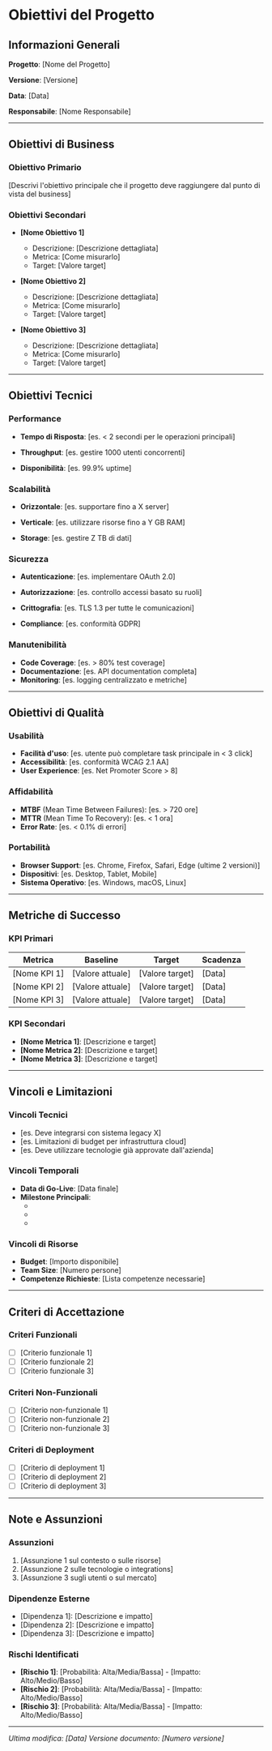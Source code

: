 # Obiettivi del Progetto

## Informazioni Generali

**Progetto**: [Nome del Progetto]

**Versione**: [Versione]

**Data**: [Data]

**Responsabile**: [Nome Responsabile]

---

## Obiettivi di Business

### Obiettivo Primario

[Descrivi l'obiettivo principale che il progetto deve raggiungere dal punto di vista del business]

### Obiettivi Secondari

- **[Nome Obiettivo 1]**

  - Descrizione: [Descrizione dettagliata]
  - Metrica: [Come misurarlo]
  - Target: [Valore target]

- **[Nome Obiettivo 2]**

  - Descrizione: [Descrizione dettagliata]
  - Metrica: [Come misurarlo]
  - Target: [Valore target]

- **[Nome Obiettivo 3]**

  - Descrizione: [Descrizione dettagliata]
  - Metrica: [Come misurarlo]
  - Target: [Valore target]

---

## Obiettivi Tecnici

### Performance

- **Tempo di Risposta**: [es. < 2 secondi per le operazioni principali]

- **Throughput**: [es. gestire 1000 utenti concorrenti]

- **Disponibilità**: [es. 99.9% uptime]

### Scalabilità

- **Orizzontale**: [es. supportare fino a X server]

- **Verticale**: [es. utilizzare risorse fino a Y GB RAM]

- **Storage**: [es. gestire Z TB di dati]

### Sicurezza

- **Autenticazione**: [es. implementare OAuth 2.0]

- **Autorizzazione**: [es. controllo accessi basato su ruoli]

- **Crittografia**: [es. TLS 1.3 per tutte le comunicazioni]
- **Compliance**: [es. conformità GDPR]

### Manutenibilità

- **Code Coverage**: [es. > 80% test coverage]
- **Documentazione**: [es. API documentation completa]
- **Monitoring**: [es. logging centralizzato e metriche]

---

## Obiettivi di Qualità

### Usabilità

- **Facilità d'uso**: [es. utente può completare task principale in < 3 click]
- **Accessibilità**: [es. conformità WCAG 2.1 AA]
- **User Experience**: [es. Net Promoter Score > 8]

### Affidabilità

- **MTBF** (Mean Time Between Failures): [es. > 720 ore]
- **MTTR** (Mean Time To Recovery): [es. < 1 ora]
- **Error Rate**: [es. < 0.1% di errori]

### Portabilità

- **Browser Support**: [es. Chrome, Firefox, Safari, Edge (ultime 2 versioni)]
- **Dispositivi**: [es. Desktop, Tablet, Mobile]
- **Sistema Operativo**: [es. Windows, macOS, Linux]

---

## Metriche di Successo

### KPI Primari
| Metrica | Baseline | Target | Scadenza |
|---------|----------|---------|----------|
| [Nome KPI 1] | [Valore attuale] | [Valore target] | [Data] |
| [Nome KPI 2] | [Valore attuale] | [Valore target] | [Data] |
| [Nome KPI 3] | [Valore attuale] | [Valore target] | [Data] |

### KPI Secondari

- **[Nome Metrica 1]**: [Descrizione e target]
- **[Nome Metrica 2]**: [Descrizione e target]
- **[Nome Metrica 3]**: [Descrizione e target]

---

## Vincoli e Limitazioni

### Vincoli Tecnici

- [es. Deve integrarsi con sistema legacy X]
- [es. Limitazioni di budget per infrastruttura cloud]
- [es. Deve utilizzare tecnologie già approvate dall'azienda]

### Vincoli Temporali

- **Data di Go-Live**: [Data finale]
- **Milestone Principali**: 
  - [Milestone 1]: [Data]
  - [Milestone 2]: [Data]
  - [Milestone 3]: [Data]

### Vincoli di Risorse

- **Budget**: [Importo disponibile]
- **Team Size**: [Numero persone]
- **Competenze Richieste**: [Lista competenze necessarie]

---

## Criteri di Accettazione

### Criteri Funzionali

- [ ] [Criterio funzionale 1]
- [ ] [Criterio funzionale 2]
- [ ] [Criterio funzionale 3]

### Criteri Non-Funzionali

- [ ] [Criterio non-funzionale 1]
- [ ] [Criterio non-funzionale 2]
- [ ] [Criterio non-funzionale 3]

### Criteri di Deployment

- [ ] [Criterio di deployment 1]
- [ ] [Criterio di deployment 2]
- [ ] [Criterio di deployment 3]

---

## Note e Assunzioni

### Assunzioni

1. [Assunzione 1 sul contesto o sulle risorse]
2. [Assunzione 2 sulle tecnologie o integrations]
3. [Assunzione 3 sugli utenti o sul mercato]

### Dipendenze Esterne

- [Dipendenza 1]: [Descrizione e impatto]
- [Dipendenza 2]: [Descrizione e impatto]
- [Dipendenza 3]: [Descrizione e impatto]

### Rischi Identificati

- **[Rischio 1]**: [Probabilità: Alta/Media/Bassa] - [Impatto: Alto/Medio/Basso]
- **[Rischio 2]**: [Probabilità: Alta/Media/Bassa] - [Impatto: Alto/Medio/Basso]
- **[Rischio 3]**: [Probabilità: Alta/Media/Bassa] - [Impatto: Alto/Medio/Basso]

---

*Ultima modifica: [Data]*
*Versione documento: [Numero versione]*
